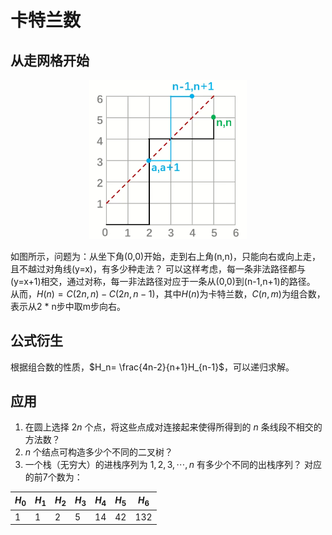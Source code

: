 # 卡特兰数

## 从走网格开始
<p align="center">
<img src="img\catalan.png" style="width:50%;">
</p>

如图所示，问题为：从坐下角(0,0)开始，走到右上角(n,n)，只能向右或向上走，且不越过对角线(y=x)，有多少种走法？
可以这样考虑，每一条非法路径都与(y=x+1)相交，通过对称，每一非法路径对应于一条从(0,0)到(n-1,n+1)的路径。
从而，$H(n) = C(2n,n) - C(2n,n-1)$，其中$H(n)$为卡特兰数，$C(n,m)$为组合数，表示从2 * n步中取m步向右。

## 公式衍生
根据组合数的性质，$H_n= \frac{4n-2}{n+1}H_{n-1}$，可以递归求解。

## 应用
1. 在圆上选择 $2n$ 个点，将这些点成对连接起来使得所得到的 $n$ 条线段不相交的方法数？
2. $n$ 个结点可构造多少个不同的二叉树？
3. 一个栈（无穷大）的进栈序列为 $1,2,3, \cdots ,n$ 有多少个不同的出栈序列？
对应的前7个数为：

|$H_0$|$H_{1}$|$H_{2}$|$H_{3}$|$H_{4}$|$H_{5}$|$H_{6}$|
|------|-------|-------|-------|-------|-------|-------|
|1|1|2|5|14|42|132|